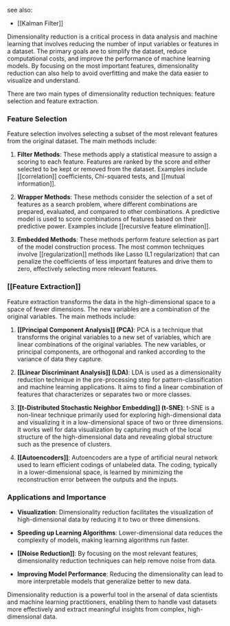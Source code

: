 see also:
- [[Kalman Filter]]

Dimensionality reduction is a critical process in data analysis and machine learning that involves reducing the number of input variables or features in a dataset. The primary goals are to simplify the dataset, reduce computational costs, and improve the performance of machine learning models. By focusing on the most important features, dimensionality reduction can also help to avoid overfitting and make the data easier to visualize and understand.

There are two main types of dimensionality reduction techniques: feature selection and feature extraction.

### Feature Selection

Feature selection involves selecting a subset of the most relevant features from the original dataset. The main methods include:

1. **Filter Methods**: These methods apply a statistical measure to assign a scoring to each feature. Features are ranked by the score and either selected to be kept or removed from the dataset. Examples include [[correlation]] coefficients, Chi-squared tests, and [[mutual information]].

2. **Wrapper Methods**: These methods consider the selection of a set of features as a search problem, where different combinations are prepared, evaluated, and compared to other combinations. A predictive model is used to score combinations of features based on their predictive power. Examples include [[recursive feature elimination]].

3. **Embedded Methods**: These methods perform feature selection as part of the model construction process. The most common techniques involve [[regularization]] methods like Lasso (L1 regularization) that can penalize the coefficients of less important features and drive them to zero, effectively selecting more relevant features.

### [[Feature Extraction]]

Feature extraction transforms the data in the high-dimensional space to a space of fewer dimensions. The new variables are a combination of the original variables. The main methods include:

1. **[[Principal Component Analysis]] (PCA)**: PCA is a technique that transforms the original variables to a new set of variables, which are linear combinations of the original variables. The new variables, or principal components, are orthogonal and ranked according to the variance of data they capture.

2. **[[Linear Discriminant Analysis]] (LDA)**: LDA is used as a dimensionality reduction technique in the pre-processing step for pattern-classification and machine learning applications. It aims to find a linear combination of features that characterizes or separates two or more classes.

3. **[[t-Distributed Stochastic Neighbor Embedding]] (t-SNE)**: t-SNE is a non-linear technique primarily used for exploring high-dimensional data and visualizing it in a low-dimensional space of two or three dimensions. It works well for data visualization by capturing much of the local structure of the high-dimensional data and revealing global structure such as the presence of clusters.

4. **[[Autoencoders]]**: Autoencoders are a type of artificial neural network used to learn efficient codings of unlabeled data. The coding, typically in a lower-dimensional space, is learned by minimizing the reconstruction error between the outputs and the inputs.

### Applications and Importance

- **Visualization**: Dimensionality reduction facilitates the visualization of high-dimensional data by reducing it to two or three dimensions.
  
- **Speeding up Learning Algorithms**: Lower-dimensional data reduces the complexity of models, making learning algorithms run faster.

- **[[Noise Reduction]]**: By focusing on the most relevant features, dimensionality reduction techniques can help remove noise from data.

- **Improving Model Performance**: Reducing the dimensionality can lead to more interpretable models that generalize better to new data.

Dimensionality reduction is a powerful tool in the arsenal of data scientists and machine learning practitioners, enabling them to handle vast datasets more effectively and extract meaningful insights from complex, high-dimensional data.